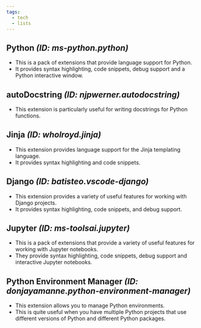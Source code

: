 ```yaml
---
tags:
  - tech
  - lists
---
```


## Python *(ID: ms-python.python)*

- This is a pack of extensions that provide language support for Python.
- It provides syntax highlighting, code snippets, debug support and a Python interactive window.

## autoDocstring *(ID: njpwerner.autodocstring)*

- This extension is particularly useful for writing docstrings for Python functions.

## Jinja *(ID: wholroyd.jinja)*

- This extension provides language support for the Jinja templating language.
- It provides syntax highlighting and code snippets.

## Django *(ID: batisteo.vscode-django)*

- This extension provides a variety of useful features for working with Django projects.
- It provides syntax highlighting, code snippets, and debug support.

## Jupyter *(ID: ms-toolsai.jupyter)*

- This is a pack of extensions that provide a variety of useful features for working with Jupyter notebooks.
- They provide syntax highlighting, code snippets, debug support and interactive Jupyter notebooks.

## Python Environment Manager *(ID: donjayamanne.python-environment-manager)*

- This extension allows you to manage Python environments.
- This is quite useful when you have multiple Python projects that use different versions of Python and different Python packages.